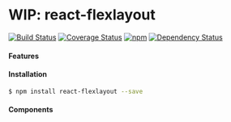 # WIP: react-flexlayout
[![Build Status](https://img.shields.io/circleci/project/nathanmarks/react-flexlayout/master.svg?style=flat-square)](https://circleci.com/gh/nathanmarks/react-flexlayout)
[![Coverage Status](https://img.shields.io/coveralls/nathanmarks/react-flexlayout/master.svg?style=flat-square)](https://coveralls.io/github/nathanmarks/react-flexlayout?branch=master)
[![npm](https://img.shields.io/npm/v/react-flexlayout.svg?style=flat-square)]()
[![Dependency Status](https://david-dm.org/nathanmarks/react-flexlayout.svg?style=flat-square)](https://david-dm.org/nathanmarks/react-flexlayout)

#### Features

#### Installation

```bash
$ npm install react-flexlayout --save
```

#### Components